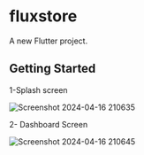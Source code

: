 # fluxstore

A new Flutter project.

## Getting Started
1-Splash screen

![Screenshot 2024-04-16 210635](https://github.com/sahurajat/Fluxstore-assignment/assets/119427607/d4250f05-c234-4068-8439-1a8a1ce5ce23)


2- Dashboard Screen

![Screenshot 2024-04-16 210645](https://github.com/sahurajat/Fluxstore-assignment/assets/119427607/857280e7-6c10-4465-b466-615ff7e7b9bc)
